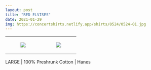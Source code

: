 ```yaml
---
layout: post
title: "RED ELVISES"
date: 2021-01-29
img: https://concertshirts.netlify.app/shirts/0524/0524-01.jpg
---
```




<table style="width:100%;"><tr><td style="vertical-align:top;">
      <figure class="tmblr-full" data-orig-height="2048" data-orig-width="1365" data-orig-src="https://concertshirts.netlify.app/shirts/0524/0524-01.jpg"><img src="https://64.media.tumblr.com/a0b6111dc164eb7841b497a76f8cbc05/aebdf601a1a912df-04/s540x810/f25d7eaab6875d9057fac4b9caf98859681d9bfc.jpg" data-orig-height="2048" data-orig-width="1365" data-orig-src="https://concertshirts.netlify.app/shirts/0524/0524-01.jpg"/></figure></td>
    <td style="vertical-align:top;">
      <figure class="tmblr-full" data-orig-height="2048" data-orig-width="1365" data-orig-src="https://concertshirts.netlify.app/shirts/0524/0524-02.jpg"><img src="https://64.media.tumblr.com/5aed9f4204081500cafda46ffb4e057e/aebdf601a1a912df-d8/s540x810/c3c935784d3a3703af657acb86b6b4f0afa106dd.jpg" data-orig-height="2048" data-orig-width="1365" data-orig-src="https://concertshirts.netlify.app/shirts/0524/0524-02.jpg"/></figure></td>
  </tr></table><p>
  LARGE | 100% Preshrunk Cotton | Hanes
</p>

